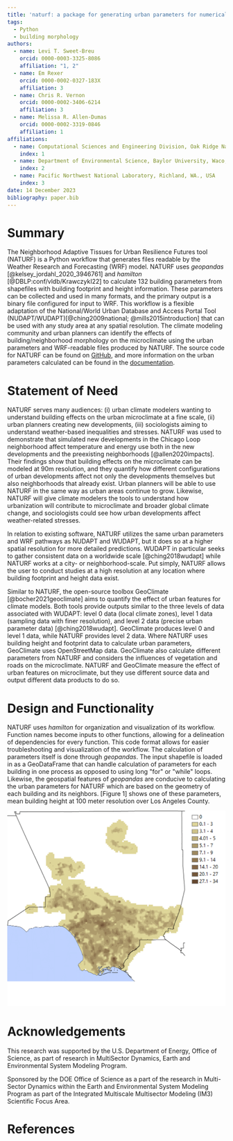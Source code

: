 ```yaml
---
title: 'naturf: a package for generating urban parameters for numerical weather modeling'
tags:
  - Python
  - building morphology
authors:
  - name: Levi T. Sweet-Breu
    orcid: 0000-0003-3325-8086
    affiliation: "1, 2"
  - name: Em Rexer
    orcid: 0000-0002-0327-183X
    affiliation: 3
  - name: Chris R. Vernon
    orcid: 0000-0002-3406-6214
    affiliation: 3
  - name: Melissa R. Allen-Dumas
    orcid: 0000-0002-3319-0846
    affiliation: 1
affiliations:
  - name: Computational Sciences and Engineering Division, Oak Ridge National Laboratory, One Bethel Valley Road, Oak Ridge, TN. 37831
    index: 1
  - name: Department of Environmental Science, Baylor University, Waco, Texas, USA
    index: 2
  - name: Pacific Northwest National Laboratory, Richland, WA., USA
    index: 3
date: 14 December 2023
bibliography: paper.bib
---
```


# Summary
The Neighborhood Adaptive Tissues for Urban Resilience Futures tool (NATURF) is a Python workflow that generates files readable by the Weather Research and Forecasting (WRF) model. NATURF uses *geopandas* [@kelsey_jordahl_2020_3946761] and *hamilton* [@DBLP:conf/vldb/KrawczykI22] to calculate 132 building parameters from shapefiles with building footprint and height information. These parameters can be collected and used in many formats, and the primary output is a binary file configured for input to WRF. This workflow is a flexible adaptation of the National/World Urban Database and Access Portal Tool (NUDAPT/WUDAPT)[@ching2009national; @mills2015introduction] that can be used with any study area at any spatial resolution. The climate modeling community and urban planners can identify the effects of building/neighborhood morphology on the microclimate using the urban parameters and WRF-readable files produced by NATURF. The source code for NATURF can be found on [GitHub](https://github.com/IMMM-SFA/naturf/tree/main), and more information on the urban parameters calculated can be found in the [documentation](https://immm-sfa.github.io/naturf/).

# Statement of Need
NATURF serves many audiences: (i) urban climate modelers wanting to understand building effects on the urban microclimate at a fine scale, (ii) urban planners creating new developments, (iii) sociologists aiming to understand weather-based inequalities and stresses. NATURF was used to  demonstrate that simulated new developments in the Chicago Loop neighborhood affect temperature and energy use both in the new developments and the preexisting neighborhoods [@allen2020impacts]. Their findings show that building effects on the microclimate can be modeled at 90m resolution, and they quantify how different configurations of urban developments affect not only the developments themselves but also neighborhoods that already exist. Urban planners will be able to use NATURF in the same way as urban areas continue to grow. Likewise, NATURF will give climate modelers the tools to understand how urbanization will contribute to microclimate and broader global climate change, and sociologists could see how urban developments affect weather-related stresses.

In relation to existing software, NATURF utilizes the same urban parameters and WRF pathways as NUDAPT and WUDAPT, but it does so at a higher spatial resolution for more detailed predictions. WUDAPT in particular seeks to gather consistent data on a worldwide scale [@ching2018wudapt] while NATURF works at a city- or neighborhood-scale. Put simply, NATURF allows the user to conduct studies at a high resolution at any location where building footprint and height data exist.

Similar to NATURF, the open-source toolbox GeoClimate [@bocher2021geoclimate] aims to quantify the effect of urban features for climate models. Both tools provide outputs similar to the three levels of data associated with WUDAPT: level 0 data (local climate zones), level 1 data (sampling data with finer resolution), and level 2 data (precise urban parameter data) [@ching2018wudapt]. GeoClimate produces level 0 and level 1 data, while NATURF provides level 2 data. Where NATURF uses building height and footprint data to calculate urban parameters, GeoClimate uses OpenStreetMap data. GeoClimate also calculate different parameters from NATURF and considers the influences of vegetation and roads on the microclimate. NATURF and GeoClimate measure the effect of urban features on microclimate, but they use different source data and output different data products to do so.

# Design and Functionality
NATURF uses *hamilton* for organization and visualization of its workflow. Function names become inputs to other functions, allowing for a delineation of dependencies for every function. This code format allows for easier troubleshooting and visualization of the workflow. The calculation of parameters itself is done through *geopandas*. The input shapefile is loaded in as a GeoDataFrame that can handle calculation of parameters for each building in one process as opposed to using long "for" or "while" loops. Likewise, the geospatial features of *geopandas* are conducive to calculating the urban parameters for NATURF which are based on the geometry of each building and its neighbors. [Figure 1] shows one of these parameters, mean building height at 100 meter resolution over Los Angeles County.

![Average building height at 100 meter resolution for Los Angeles.](figure_1.png)

# Acknowledgements
This research was supported by the U.S. Department of Energy, Office of Science, as part of research in MultiSector Dynamics, Earth and Environmental System Modeling Program.

Sponsored by the DOE Office of Science as a part of the research in Multi-Sector Dynamics within the Earth and Environmental System Modeling Program as part of
the Integrated Multiscale Multisector Modeling (IM3) Scientific Focus Area.

# References
